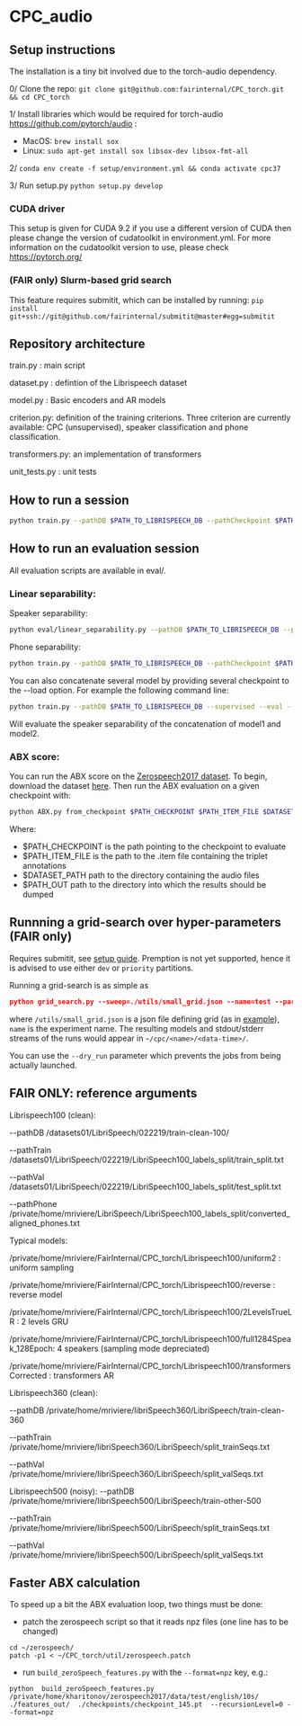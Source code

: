 # CPC_audio

## Setup instructions

The installation is a tiny bit involved due to the torch-audio dependency.

0/ Clone the repo:
`git clone git@github.com:fairinternal/CPC_torch.git && cd CPC_torch`

1/ Install libraries which would be required for torch-audio https://github.com/pytorch/audio :
 * MacOS: `brew install sox`
 * Linux: `sudo apt-get install sox libsox-dev libsox-fmt-all`

2/ `conda env create -f setup/environment.yml && conda activate cpc37`

3/ Run setup.py
`python setup.py develop`

### CUDA driver

This setup is given for CUDA 9.2 if you use a different version of CUDA then please change the version of cudatoolkit in environment.yml.
For more information on the cudatoolkit version to use, please check https://pytorch.org/

### (FAIR only) Slurm-based grid search

This feature requires submitit, which can be installed by running:
`pip install git+ssh://git@github.com/fairinternal/submitit@master#egg=submitit`

## Repository architecture

train.py : main script

dataset.py : defintion of the Librispeech dataset

model.py : Basic encoders and AR models

criterion.py: definition of the training criterions. Three criterion are currently available: CPC (unsupervised), speaker classification and phone classification.

transformers.py: an implementation of transformers

unit_tests.py : unit tests

## How to run a session

```bash
python train.py --pathDB $PATH_TO_LIBRISPEECH_DB --pathCheckpoint $PATH_CHECKPOINT --pathTrain $TRAINING_SET --pathVal $VAL_SET
```


## How to run an evaluation session

All evaluation scripts are available in eval/.

### Linear separability:

Speaker separability:

```bash
python eval/linear_separability.py --pathDB $PATH_TO_LIBRISPEECH_DB --pathCheckpoint $PATH_CHECKPOINT --supervised --eval --load $CHECKPOINT_TO_LOAD --pathTrain $TRAINING_SET --pathVal $VAL_SET
```

Phone separability:
```bash
python train.py --pathDB $PATH_TO_LIBRISPEECH_DB --pathCheckpoint $PATH_CHECKPOINT --supervised --eval --pathPhone $PATH_TO_PHONE_LABELS --load $CHECKPOINT_TO_LOAD --pathTrain $TRAINING_SET --pathVal $VAL_SET
```

You can also concatenate several model by providing several checkpoint to the --load option. For example the following command line:

```bash
python train.py --pathDB $PATH_TO_LIBRISPEECH_DB --supervised --eval --load model1.pt model2.pt
```

Will evaluate the speaker separability of the concatenation of model1 and model2.


### ABX score:

You can run the ABX score on the [Zerospeech2017 dataset](https://zerospeech.com/2017/index.html). To begin, download the dataset [here](https://download.zerospeech.com/). Then run the ABX evaluation on a given checkpoint with:

```bash
python ABX.py from_checkpoint $PATH_CHECKPOINT $PATH_ITEM_FILE $DATASET_PATH --seq_norm --strict --file_extension .wav --out $PATH_OUT
```
Where:
- $PATH_CHECKPOINT is the path pointing to the checkpoint to evaluate
- $PATH_ITEM_FILE is the path to the .item file containing the triplet annotations
- $DATASET_PATH path to the directory containing the audio files
- $PATH_OUT path to the directory into which the results should be dumped

## Runnning a grid-search over hyper-parameters (FAIR only)

Requires submitit, see [setup guide](setup/setup.MD). Premption is not yet supported, hence it is advised to use either `dev` or `priority` partitions.

Running a grid-search is as simple as
```json
python grid_search.py --sweep=./utils/small_grid.json --name=test --partition=dev
```
where `/utils/small_grid.json` is a json file defining grid (as in [example](utils/small_grid.json)), `name` is the experiment name.
The resulting models and stdout/stderr streams of the runs would appear in `~/cpc/<name>/<data-time>/`.

You can use the `--dry_run` parameter which prevents the jobs from being actually launched.

## FAIR ONLY: reference arguments

Librispeech100 (clean):

--pathDB /datasets01/LibriSpeech/022219/train-clean-100/

--pathTrain /datasets01/LibriSpeech/022219/LibriSpeech100_labels_split/train_split.txt

--pathVal /datasets01/LibriSpeech/022219/LibriSpeech100_labels_split/test_split.txt

--pathPhone /private/home/mriviere/LibriSpeech/LibriSpeech100_labels_split/converted_aligned_phones.txt

Typical models:

/private/home/mriviere/FairInternal/CPC_torch/Librispeech100/uniform2 : uniform sampling

/private/home/mriviere/FairInternal/CPC_torch/Librispeech100/reverse : reverse model

/private/home/mriviere/FairInternal/CPC_torch/Librispeech100/2LevelsTrueLR : 2 levels GRU

/private/home/mriviere/FairInternal/CPC_torch/Librispeech100/full1284Speak_128Epoch: 4 speakers (sampling mode depreciated)

/private/home/mriviere/FairInternal/CPC_torch/Librispeech100/transformersCorrected : transformers AR

Librispeech360 (clean):

--pathDB /private/home/mriviere/libriSpeech360/LibriSpeech/train-clean-360

--pathTrain /private/home/mriviere/libriSpeech360/LibriSpeech/split_trainSeqs.txt

--pathVal /private/home/mriviere/libriSpeech360/LibriSpeech/split_valSeqs.txt

Librispeech500 (noisy):
--pathDB /private/home/mriviere/libriSpeech500/LibriSpeech/train-other-500

--pathTrain /private/home/mriviere/libriSpeech500/LibriSpeech/split_trainSeqs.txt

--pathVal /private/home/mriviere/libriSpeech500/LibriSpeech/split_valSeqs.txt


## Faster ABX calculation

To speed up a bit the ABX evaluation loop, two things must be done:
 * patch the zerospeech script so that it reads npz files (one line has to be changed)
```
cd ~/zerospeech/
patch -p1 < ~/CPC_torch/util/zerospeech.patch
```
 * run `build_zeroSpeech_features.py` with the `--format=npz` key, e.g.:
```
python  build_zeroSpeech_features.py /private/home/kharitonov/zerospeech2017/data/test/english/10s/ ./features_out/  ./checkpoints/checkpoint_145.pt  --recursionLevel=0 --format=npz
```
